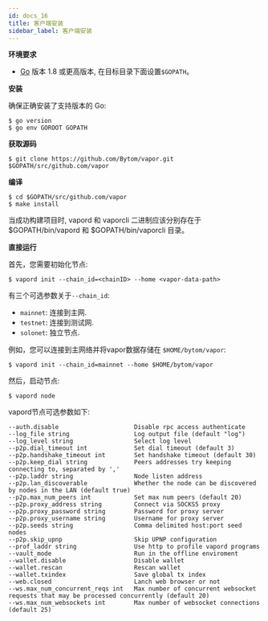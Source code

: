 ```yaml
---
id: docs_16
title: 客户端安装
sidebar_label: 客户端安装
---
```


**环境要求**

- [Go](https://golang.org/doc/install) 版本 1.8 或更高版本, 在目标目录下面设置`$GOPATH`。

**安装**

确保正确安装了支持版本的 Go:

```
$ go version
$ go env GOROOT GOPATH
```

**获取源码**

```
$ git clone https://github.com/Bytom/vapor.git $GOPATH/src/github.com/vapor
```

**编译**

```
$ cd $GOPATH/src/github.com/vapor
$ make install
```

当成功构建项目时, vapord 和 vaporcli 二进制应该分别存在于 $GOPATH/bin/vapord 和 $GOPATH/bin/vaporcli 目录。

**直接运行**

首先，您需要初始化节点:

```
$ vapord init --chain_id=<chainID> --home <vapor-data-path>
```

有三个可选参数关于`--chain_id`:

- `mainnet`: 连接到主网.
- `testnet`: 连接到测试网.
- `solonet`: 独立节点.

例如，您可以连接到主网络并将vapor数据存储在 `$HOME/bytom/vapor`:

```
$ vapord init --chain_id=mainnet --home $HOME/bytom/vapor
```

然后，启动节点:

```
$ vapord node
```

vapord节点可选参数如下:

```
--auth.disable                     Disable rpc access authenticate
--log_file string                  Log output file (default "log")
--log_level string                 Select log level
--p2p.dial_timeout int             Set dial timeout (default 3)
--p2p.handshake_timeout int        Set handshake timeout (default 30)
--p2p.keep_dial string             Peers addresses try keeping connecting to, separated by ','
--p2p.laddr string                 Node listen address
--p2p.lan_discoverable             Whether the node can be discovered by nodes in the LAN (default true)
--p2p.max_num_peers int            Set max num peers (default 20)
--p2p.proxy_address string         Connect via SOCKS5 proxy
--p2p.proxy_password string        Password for proxy server
--p2p.proxy_username string        Username for proxy server
--p2p.seeds string                 Comma delimited host:port seed nodes
--p2p.skip_upnp                    Skip UPNP configuration
--prof_laddr string                Use http to profile vapord programs
--vault_mode                       Run in the offline enviroment
--wallet.disable                   Disable wallet
--wallet.rescan                    Rescan wallet
--wallet.txindex                   Save global tx index
--web.closed                       Lanch web browser or not
--ws.max_num_concurrent_reqs int   Max number of concurrent websocket requests that may be processed concurrently (default 20)
--ws.max_num_websockets int        Max number of websocket connections (default 25)
```
